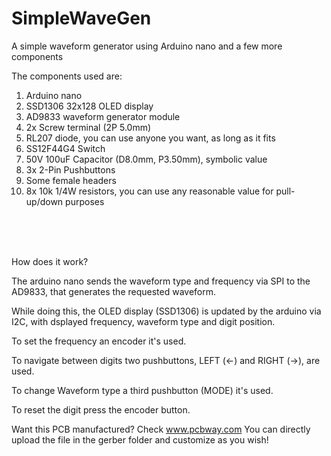 # SimpleWaveGen
A simple waveform generator using Arduino nano and a few more components

The components used are:

1. Arduino nano
2. SSD1306 32x128 OLED display
3. AD9833 waveform generator module
4. 2x Screw terminal (2P 5.0mm)
5. RL207 diode, you can use anyone you want, as long as it fits
6. SS12F44G4 Switch
7. 50V 100uF Capacitor (D8.0mm, P3.50mm), symbolic value
8. 3x 2-Pin Pushbuttons
9. Some female headers
10. 8x 10k 1/4W resistors, you can use any reasonable value for pull-up/down purposes

<br/>
<br/>
<br/>

How does it work?

The arduino nano sends the waveform type and frequency via SPI to the AD9833, that generates the requested waveform.

While doing this, the OLED display (SSD1306) is updated by the arduino via I2C, with dsplayed frequency, waveform type and digit position.

To set the frequency an encoder it's used.

To navigate between digits two pushbuttons, LEFT (<-) and RIGHT (->), are used.

To change Waveform type a third pushbutton (MODE) it's used.

To reset the digit press the encoder button.

Want this PCB manufactured?
Check www.pcbway.com
You can directly upload the file in the gerber folder and customize as you wish!
